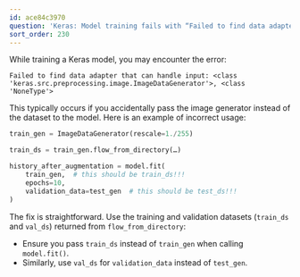 ```yaml
---
id: ace84c3970
question: 'Keras: Model training fails with “Failed to find data adapter”'
sort_order: 230
---
```


While training a Keras model, you may encounter the error:

```
Failed to find data adapter that can handle input: <class 'keras.src.preprocessing.image.ImageDataGenerator'>, <class 'NoneType'>
```

This typically occurs if you accidentally pass the image generator instead of the dataset to the model. Here is an example of incorrect usage:

```python
train_gen = ImageDataGenerator(rescale=1./255)

train_ds = train_gen.flow_from_directory(…)

history_after_augmentation = model.fit(
    train_gen,  # this should be train_ds!!!
    epochs=10,
    validation_data=test_gen  # this should be test_ds!!!
)
```


The fix is straightforward. Use the training and validation datasets (`train_ds` and `val_ds`) returned from `flow_from_directory`:

- Ensure you pass `train_ds` instead of `train_gen` when calling `model.fit()`.
- Similarly, use `val_ds` for `validation_data` instead of `test_gen`.